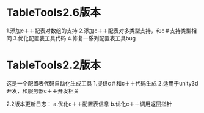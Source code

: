 # TableTools2.6版本
1.添加c＋＋配表对数组的支持
2.添加c＋＋配表对多类型支持，和c＃支持类型相同
3.优化配置表工具代码
4.修复一系列配置表工具bug

# TableTools2.2版本
这是一个配置表代码自动化生成工具
1.提供c＃和c＋＋代码生成
2.适用于unity3d开发，和服务器c＋＋开发相关

2.2版本更新日志：
  a.优化c＋＋配置表信息
  b.优化c＋＋调用返回指针


